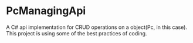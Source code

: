 # PcManagingApi
A C# api implementation for CRUD operations on a object(Pc, in this case). This project is using some of the best practices of coding.
